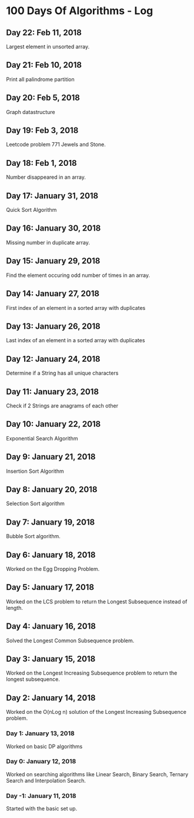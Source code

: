 # 100 Days Of Algorithms - Log

## Day 22: Feb 11, 2018
Largest element in unsorted array.

## Day 21: Feb 10, 2018
Print all palindrome partition

## Day 20: Feb 5, 2018
Graph datastructure

## Day 19: Feb 3, 2018
Leetcode problem 771 Jewels and Stone.

## Day 18: Feb 1, 2018
Number disappeared in an array.

## Day 17: January 31, 2018
Quick Sort Algorithm

## Day 16: January 30, 2018
Missing number in duplicate array.

## Day 15: January 29, 2018
Find the element occuring odd number of times in an array.

## Day 14: January 27, 2018
First index of an element in a sorted array with duplicates

## Day 13: January 26, 2018
Last index of an element in a sorted array with duplicates

## Day 12: January 24, 2018
Determine if a String has all unique characters

## Day 11: January 23, 2018
Check if 2 Strings are anagrams of each other

## Day 10: January 22, 2018
Exponential Search Algorithm

## Day 9: January 21, 2018
Insertion Sort Algorithm

## Day 8: January 20, 2018
Selection Sort algorithm

## Day 7: January 19, 2018
Bubble Sort algorithm.

## Day 6: January 18, 2018
Worked on the Egg Dropping Problem.

## Day 5: January 17, 2018
Worked on the LCS problem to return the Longest Subsequence instead of length.

## Day 4: January 16, 2018
Solved the Longest Common Subsequence problem.

## Day 3: January 15, 2018
Worked on the Longest Increasing Subsequence problem to return the longest subsequence.

## Day 2: January 14, 2018
Worked on the O(nLog n) solution of the Longest Increasing Subsequence problem.

### Day 1: January 13, 2018
Worked on basic DP algorithms

### Day 0: January 12, 2018
Worked on searching algorithms like Linear Search, Binary Search, Ternary Search and Interpolation Search.

### Day -1: January 11, 2018
Started with the basic set up.